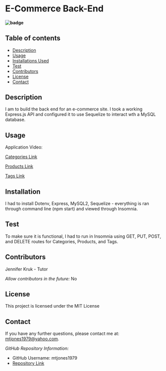 # E-Commerce Back-End

  #### ![badge](https://img.shields.io/badge/License-MIT-blue.svg)
  
  ## Table of contents
  
  * [Description](#Description)
  * [Usage](#Usage)
  * [Installations Used](#Installation)
  * [Test](#Test)
  * [Contributors](#Contributors)
  * [License](#License)
  * [Contact](#Contact) 
  
  ## Description 
  I am to build the back end for an e-commerce site. I took a working Express.js API and configured it to use Sequelize to interact wth a MySQL database.

  ## Usage
  Application Video:
  
  [Categories Link](https://drive.google.com/file/d/1xTqJr9OcnK0hjUQP-wPFuApVegCb_mXe/preview)
  
  [Products Link](https://drive.google.com/file/d/1xtP-EiwjEBKNr5E4jUG4S2WW8H8shq0L/preview)
  
  [Tags Link](https://drive.google.com/file/d/1L1RyvvXLcySZaCsEiR_cauL477Q7xQHW/preview)

  ## Installation
  I had to install Dotenv, Express, MySQL2, Sequelize - everything is ran through command line (npm start) and viewed through Insomnia.

  ## Test
   To make sure it is functional, I had to run in Insomnia using GET, PUT, POST, and DELETE routes for Categories, Products, and Tags.
  
  ## Contributors
  Jennifer Kruk - Tutor
  
  *Allow contributors in the future:* 
  No
  
  ## License
  This project is licensed under the MIT License
    
  ## Contact
  If you have any further questions, please contact me at: mtjones1979@yahoo.com.
    
  *GitHub Repository Information:*
  * GitHub Username: mtjones1979
  * [Repository Link](https://github.com/mtjones1979/E-Commerce-Back-End)
  
